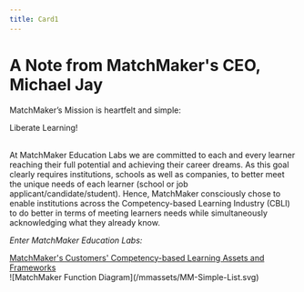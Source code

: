 ```yaml
---
title: Card1
---
```

# A Note from MatchMaker's CEO, Michael Jay

MatchMaker’s Mission is heartfelt and simple:

<div class="text-center" style="text-decoration: BOLD;">Liberate Learning!</div>

<br/>At MatchMaker Education Labs we are committed to each and every learner reaching their full potential and achieving their career dreams. As this goal clearly requires institutions, schools as well as companies, to better meet the unique needs of each learner (school or job applicant/candidate/student). Hence, MatchMaker consciously chose to enable institutions across the Competency-based Learning Industry (CBLI) to do better in terms of meeting learners needs while simultaneously acknowledging what they already know.<br/>

 *Enter MatchMaker Education Labs:*

<div class="text-center" style="text-decoration: underline;">MatchMaker's Customers' Competency-based Learning Assets and Frameworks</div>
![MatchMaker Function Diagram](/mmassets/MM-Simple-List.svg)

